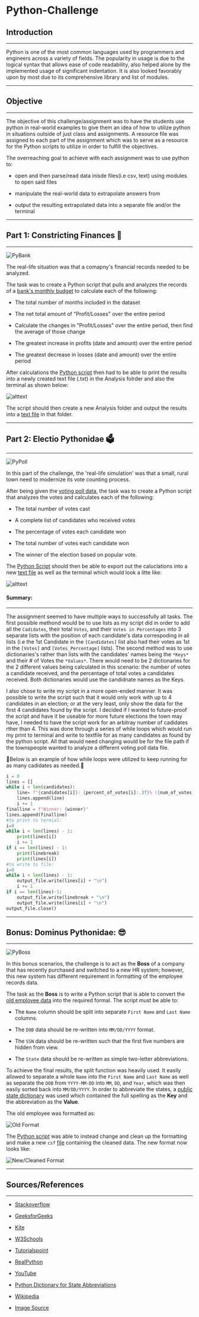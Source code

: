 # Python-Challenge

## Introduction
___
    
Python is one of the most common languages used by programmers and engineers across a variety of fields. The popularity in usage is due to the logical syntax that allows ease of code readability, also helped alone by the implemented usage of significant indentation. It is also looked favorably upon by most due to its comprehensive library and list of modules.

___
## Objective
___

The objective of this challenge/assignment was to have the students use python in real-world examples to give them an idea of how to utilize python in situations outside of just class and assignments. A resource file was assigned to each part of the assignment which was to serve as a resource for the Python scripts to utilize in order to fulfill the objectives.
    
The overreaching goal to achieve with each assignment was to use python to:
* open and then parse/read data inisde files(i.e csv, text) using modules to open said files        
* manipulate the real-world data to extrapolate answers from

* output the resulting extrapolated data into a separate file and/or the terminal
___
## Part 1: Constricting Finances 🐍
___
![PyBank](Images/pexels-burak-k-187041.jpg "PyBank")

The real-life situation was that a comapny's financial records needed to be analyzed.

The task was to create a Python script that pulls and analyzes the records of a [bank's monthly budget](/blob/main/Py-Bank/Resources/budget_data.csv "Budget Data") to calculate each of the following:

* The total number of months included in the dataset

* The net total amount of "Profit/Losses" over the entire period

* Calculate the changes in "Profit/Losses" over the entire period, then find the average of those change

* The greatest increase in profits (date and amount) over the entire period

* The greatest decrease in losses (date and amount) over the entire period
    
After calculations the [Python script](/blob/main/Py-Bank/main.py "PyBank Script") then had to be able to print the results into a newly created text file (.txt) in the Analysis folrder and also the terminal as shown below:

![alttext](Images/py-bank-output.jpg "Terminal output")

The script should then create a new Analysis folder and output the results into a [text file](blob/main/Py-Bank/Analysis/Financial_Analysis.txt "PyBank Output") in that folder.

___
## Part 2: Electio Pythonidae 🗳️
___
![PyPoll](Images/pexels-element-digital-1550337.jpg "PyPoll")

In this part of the challenge, the 'real-life simulation' was that a small, rural town need to modernize its vote counting process.

After being given the [voting poll data](/blob/main/Py-Poll/Resources/election_data.csv "Election Data"), the task was to create a Python script that analyzes the votes and calculates each of the following:

* The total number of votes cast

* A complete list of candidates who received votes

* The percentage of votes each candidate won

* The total number of votes each candidate won

* The winner of the election based on popular vote.

The [Python Script](/blob/main/Py-Poll/main.py "PyPoll Script") should then be able to export out the caluclations into a new [text file](/blob/main/Py-Poll/Analysis/Election_Results.txt "PyPoll Ouput") as well as the terminal which would look a litte like:

![alttext](Images/py-poll-output.jpg "Terminal output")

#### Summary:
___
The assignment seemed to have multiple ways to successfully all tasks. The first possible methond would be to use lists as my script did in order to add all the `Cadidates`, their total `Votes`, and their `Votes in Percentages` into 3 separate lists with the position of each candidate's data correspoding in all lists (i.e the 1st Candidate in the `[Candidates]` list also had their votes as 1st in the `[Votes]` and `[Votes_Percentage]` lists). The second method was to use dictionaries's rather than lists with the candidates' names being the `*Keys*` and their # of Votes the `*Values*`. There would need to be 2 dictionaries for the 2 different values being calculated in this scenario: the number of votes a candidate received, and the percentage of total votes a candidates received. Both dictionaries would use the candidnate names as the Keys.

I also chose to write my script in a more open-ended manner. It was possible to write the script such that it would only work with up to 4 candidates in an election; or at the very least, only show the data for the first 4 candidates found by the script. I decided if I wanted to future-proof the script and have it be useable for more future elections the town may have, I needed to have the script work for an arbitray number of cadidates rther than 4. This was done through a series of while loops which would run my print to terminal and write to textfile for as many candidates as found by the python script. All that would need changing would be for the file path if the townspeople wanted to analyze a different voting poll data file. 

🔻Below is an example of how while loops were utilized to keep running for as many cadidates as needed.🔻

```python
i = 0
lines = []
while i < len(candidates):
    line= f"{candidates[i]}: {percent_of_votes[i]:.3f}% ({num_of_votes[i]} votes)"
    lines.append(line)
    i += 1
finalline = f"Winner: {winner}"
lines.append(finalline)
#to print to termial:
i=0
while i < len(lines) - 1:
    print(lines[i])
    i += 1
if i == len(lines) - 1:
    print(linebreak)
    print(lines[i])
#to write to file:
i=0
while i < len(lines) - 1:
    output_file.write(lines[i] + "\n")
    i += 1
if i == len(lines)-1:
    output_file.write(linebreak + "\n")
    output_file.write(lines[i] + "\n")
output_file.close()
```
___
## Bonus: Dominus Pythonidae: 😎
___
![PyBoss](Images/pexels-the-lazy-artist-gallery-999267.jpg "PyBoss")

In this bonus scenarios, the challenge is to act as the **Boss** of a company that has recently purchased and switched to a new HR system; however, this new system has different requirement in formatting of the employee records data.

The task as the **Boss** is to write a Python script that is able to convert the [old employee data](/blob/main/Py-Boss/Resources/employee_data.csv "Old Employee Format") into the required formal. The script must be able to:

* The `Name` column should be split into separate `First Name` and `Last Name` columns.

* The `DOB` data should be re-written into `MM/DD/YYYY` format.

* The `SSN` data should be re-written such that the first five numbers are hidden from view.

* The `State` data should be re-written as simple two-letter abbreviations.

To achieve the final results, the split function was heavily used. It easily allowed to separate a whole `Name` into the `First Name` and `Last Name` as well as separate the `DOB` from `YYYY-MM-DD` into `MM`, `DD`, and `Year`, which was then easily sorted back into `MM/DD/YYYY`.
In order to abbreviate the states, a [public state dictionary](https://gist.github.com/rogerallen/1583593 "State Abbreviation Dictionary") was used which contained the
full spelling as the **Key** and the abbreviation as the **Value**.

The old employee was formatted as:

![Old Format](Images/py-boss-old-output.JPG "Old FOrmat")

The [Python script](/blob/main/Py-Boss/main.py "PyBoss Script") was able to instead change and clean up the formatting and make a new `csf` [file](/blob/main/Py-Boss/Analysis/cleaned_employee_data.csv "New Employee Format") containing the cleaned data. 
The new format now looks like:

![New/Cleaned Format](Images/py-boss-new-output.JPG "New Format")


___
## Sources/References
___

* [Stackoverflow](https://stackoverflow.com/questions/tagged/python "StackOverflow")

* [GeeksforGeeks](https://www.geeksforgeeks.org/ "GeeksForGeeks")

* [Kite](https://www.kite.com/ "Kite")

* [W3Schools](https://www.w3schools.com/python/default.asp "W3Schools")

* [Tutorialspoint](https://www.tutorialspoint.com/python/ "Python Tutorialspoint")

* [RealPython](https://realpython.com/ "RealPython")

* [YouTube](https://www.youtube.com/watch?v=0C2405R-uGk&t=1s "YouTube - How to Write to Text File")

* [Python Dictionary for State Abbreviations](https://gist.github.com/rogerallen/1583593 "State Abbreviation Dictionary")

* [Wikipedia](https://en.wikipedia.org/wiki/Python_(programming_language) "Wikipedia - Python")

* [Image Source](https://Pexels.com "Pexels")